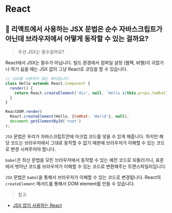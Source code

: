 # React

## 🤔 리액트에서 사용하는 JSX 문법은 순수 자바스크립트가 아닌데 브라우저에서 어떻게 동작할 수 있는 걸까요?

> 우선 JSX는 필수일까요?

React에서 JSX는 필수가 아닙니다. 빌드 환경에서 컴파일 설정 (웹팩, 바벨)이 귀찮거나 하기 싫을 때는 JSX 없이 그냥 React로 코딩을 할 수 있습니다.

```js
// JSX를 사용하지 않는 예시입니다.
class Hello extends React.Component {
  render() {
    return React.createElement('div', null, `Hello ${this.props.toWhat}`);
  }
}

ReactDOM.render(
  React.createElement(Hello, {toWhat: 'World'}, null),
  document.getElementById('root')
);
```

`JSX` 문법은 우리가 자바스크립트안에 마크업 코드를 넣을 수 있게 해줍니다. 하지만 해당 코드는 브라우저에서 그대로 동작할 수 없기 때문에 브라우저가 이해할 수 있는 코드로 변경 시켜주어야 합니다.

`babel`은 최신 문법을 모든 브라우저에서 동작할 수 있는 예전 코드로 되돌리거나, 표준에서 벗어난 코드를 브라우저가 이해할 수 있는 코드로 변환해주는 트랜스파일러입니다.

`JSX` 문법은 `babel`을 통해서 브라우저가 이해할 수 있는 코드로 변경됩니다. React의 `createElement` 메서드를 통해서 DOM element를 만들 수 있습니다.

> 참고

- [JSX 없이 사용하는 React](https://ko.reactjs.org/docs/react-without-jsx.html)
